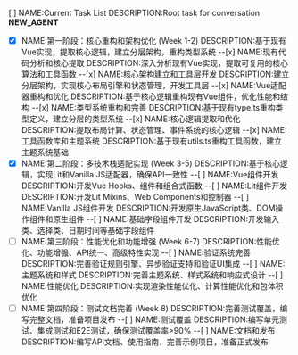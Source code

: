[ ] NAME:Current Task List DESCRIPTION:Root task for conversation __NEW_AGENT__
-[x] NAME:第一阶段：核心重构和架构优化 (Week 1-2) DESCRIPTION:基于现有Vue实现，提取核心逻辑，建立分层架构，重构类型系统
--[x] NAME:现有代码分析和核心提取 DESCRIPTION:深入分析现有Vue实现，提取可复用的核心算法和工具函数
--[x] NAME:核心架构建立和工具层开发 DESCRIPTION:建立分层架构，实现核心布局引擎和状态管理，开发工具层
--[x] NAME:Vue适配器重构和优化 DESCRIPTION:基于核心逻辑重构现有Vue组件，优化性能和结构
--[x] NAME:类型系统重构和完善 DESCRIPTION:基于现有type.ts重构类型定义，建立分层的类型系统
--[x] NAME:核心逻辑提取和优化 DESCRIPTION:提取布局计算、状态管理、事件系统的核心逻辑
--[x] NAME:工具函数库和主题系统 DESCRIPTION:基于现有utils.ts重构工具函数，建立主题系统基础
-[x] NAME:第二阶段：多技术栈适配实现 (Week 3-5) DESCRIPTION:基于核心逻辑，实现Lit和Vanilla JS适配器，确保API一致性
--[ ] NAME:Vue组件开发 DESCRIPTION:开发Vue Hooks、组件和组合式函数
--[ ] NAME:Lit组件开发 DESCRIPTION:开发Lit Mixins、Web Components和控制器
--[ ] NAME:Vanilla JS组件开发 DESCRIPTION:开发原生JavaScript类、DOM操作组件和原生组件
--[ ] NAME:基础字段组件开发 DESCRIPTION:开发输入类、选择类、日期时间等基础字段组件
-[ ] NAME:第三阶段：性能优化和功能增强 (Week 6-7) DESCRIPTION:性能优化、功能增强、API统一、高级特性实现
--[ ] NAME:验证系统完善 DESCRIPTION:完善验证规则引擎、异步验证支持和验证UI集成
--[ ] NAME:主题系统和样式 DESCRIPTION:完善主题系统、样式系统和响应式设计
--[ ] NAME:性能优化 DESCRIPTION:实现渲染性能优化、计算性能优化和包体积优化
-[ ] NAME:第四阶段：测试文档完善 (Week 8) DESCRIPTION:完善测试覆盖，编写完整文档，准备项目发布
--[ ] NAME:测试覆盖 DESCRIPTION:编写单元测试、集成测试和E2E测试，确保测试覆盖率>90%
--[ ] NAME:文档和发布 DESCRIPTION:编写API文档、使用指南，完善示例项目，准备正式发布